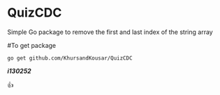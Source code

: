 # QuizCDC
Simple Go package to remove the first and last index of the string array

#To get package

```
go get github.com/KhursandKousar/QuizCDC
```

**_i130252_**

 :+1: 

